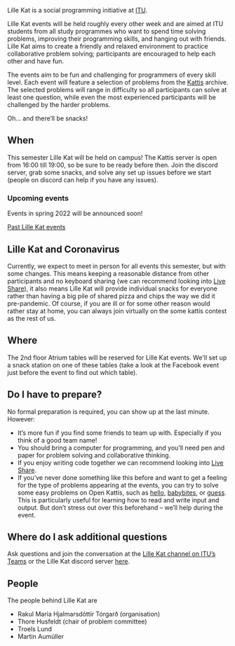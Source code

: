 Lille Kat is a social programming initiative at [ITU](https://www.itu.dk).

Lille Kat events will be held roughly every other week and are aimed at ITU students from all study programmes who want to spend time solving problems, improving their programming skills, and hanging out with friends. Lille Kat aims to create a friendly and relaxed environment to practice collaborative problem solving; participants are encouraged to help each other and have fun.

The events aim to be fun and challenging for programmers of every skill level. Each event will feature a selection of problems from the [Kattis](https://open.kattis.com ) archive. The selected problems will range in difficulty so all participants can solve at least one question, while even the most experienced participants will be challenged by the harder problems.

Oh... and there’ll be snacks!

## When

This semester Lille Kat will be held on campus! The Kattis server is open from 16:00 till 19:00, so be sure to be ready before then. Join the discord server, grab some snacks, and solve any set up issues before we start (people on discord can help if you have any issues).  

### Upcoming events

Events in spring 2022 will be announced soon!

[Past Lille Kat events](pastevents.md)

## Lille Kat and Coronavirus

Currently, we expect to meet in person for all events this semester, but with some changes. This means keeping a reasonable distance from other participants and no keyboard sharing (we can recommend looking into [Live Share](https://visualstudio.microsoft.com/services/live-share/)), it also means Lille Kat will provide individual snacks for everyone rather than having a big pile of shared pizza and chips the way we did it pre-pandemic. Of course, if you are ill or for some other reason would rather stay at home, you can always join virtually on the some kattis contest as the rest of us.

## Where  

The 2nd floor Atrium tables will be reserved for Lille Kat events. We'll set up a snack station on one of these tables (take a look at the Facebook event just before the event to find out which table).

## Do I have to prepare?

No formal preparation is required, you can show up at the last minute.
However:

- It’s more fun if you find some friends to team up with. Especially if you think of a good team name!
- You should bring a computer for programming, and you’ll need pen and paper for problem solving and collaborative thinking.
- If you enjoy writing code together we can recommend looking into [Live Share](https://visualstudio.microsoft.com/services/live-share/).
- If you’ve never done something like this before and want to get a feeling for the type of problems appearing at the events, you can try to solve some easy problems on Open Kattis, such as [hello](https://open.kattis.com/problems/hello), [babybites](https://open.kattis.com/problems/babybites), or [guess](https://open.kattis.com/problems/guess). This is particularly useful for learning how to read and write input and output. But don’t stress out over this beforehand – we’ll help during the event.

## Where do I ask additional questions

Ask questions and join the conversation at the [Lille Kat channel on ITU’s Teams](https://teams.microsoft.com/l/team/19%3a3f1ac4a2adf040f1892cfe2ec12006c1%40thread.tacv2/conversations?groupId=f8d37a29-5c53-44fd-b2c9-bed005d1aee9&tenantId=bea229b6-7a08-4086-b44c-71f57f716bdb) or the Lille Kat discord server [here](https://discord.gg/tGPq46j9E4).

## People

The people behind Lille Kat are

- Rakul Maria Hjalmarsdóttir Tórgarð (organisation)
- Thore Husfeldt (chair of problem committee)
- Troels Lund
- Martin Aumüller
